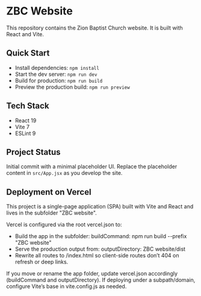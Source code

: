 # ZBC Website

This repository contains the Zion Baptist Church website. It is built with React and Vite.

## Quick Start

- Install dependencies: `npm install`
- Start the dev server: `npm run dev`
- Build for production: `npm run build`
- Preview the production build: `npm run preview`

## Tech Stack

- React 19
- Vite 7
- ESLint 9

## Project Status

Initial commit with a minimal placeholder UI. Replace the placeholder content in `src/App.jsx` as you develop the site.


## Deployment on Vercel

This project is a single-page application (SPA) built with Vite and React and lives in the subfolder "ZBC website".

Vercel is configured via the root vercel.json to:
- Build the app in the subfolder: buildCommand: npm run build --prefix "ZBC website"
- Serve the production output from: outputDirectory: ZBC website/dist
- Rewrite all routes to /index.html so client-side routes don’t 404 on refresh or deep links.

If you move or rename the app folder, update vercel.json accordingly (buildCommand and outputDirectory). If deploying under a subpath/domain, configure Vite’s base in vite.config.js as needed.
